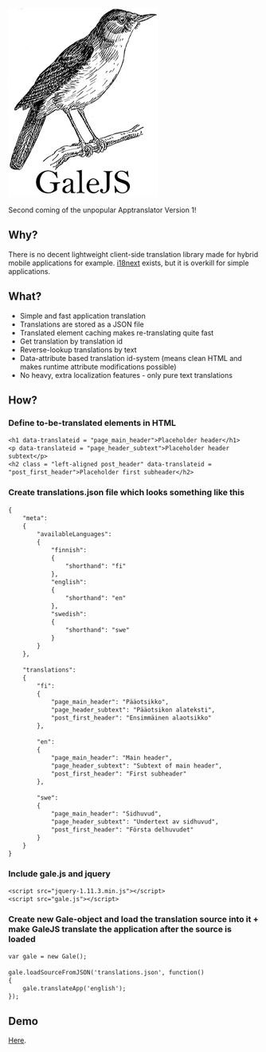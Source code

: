 ![](https://github.com/ahvonenj/GaleJS/blob/master/gale_logo_small.png?raw=true)

Second coming of the unpopular Apptranslator Version 1!

## Why?

There is no decent lightweight client-side translation library made for hybrid mobile applications for example. [i18next](http://i18next.com/) exists, but it is overkill for simple applications.

## What?

- Simple and fast application translation
- Translations are stored as a JSON file
- Translated element caching makes re-translating quite fast
- Get translation by translation id
- Reverse-lookup translations by text
- Data-attribute based translation id-system (means clean HTML and makes runtime attribute modifications possible)
- No heavy, extra localization features - only pure text translations

## How?

### Define to-be-translated elements in HTML

```
<h1 data-translateid = "page_main_header">Placeholder header</h1>
<p data-translateid = "page_header_subtext">Placeholder header subtext</p>
<h2 class = "left-aligned post_header" data-translateid = "post_first_header">Placeholder first subheader</h2>
```

### Create translations.json file which looks something like this

```
{
    "meta":
    {
        "availableLanguages":
        {
            "finnish":
            {
                "shorthand": "fi"   
            },
            "english":
            {
                "shorthand": "en"   
            },
            "swedish":
            {
                "shorthand": "swe"   
            }
        }
    },
    
    "translations":
    {
        "fi":
        {
            "page_main_header": "Pääotsikko",
            "page_header_subtext": "Pääotsikon alateksti",
            "post_first_header": "Ensimmäinen alaotsikko"
        },
        
        "en":
        {
            "page_main_header": "Main header",
            "page_header_subtext": "Subtext of main header",
            "post_first_header": "First subheader"
        },
        
        "swe":
        {
            "page_main_header": "Sidhuvud",
            "page_header_subtext": "Undertext av sidhuvud",
            "post_first_header": "Första delhuvudet"
        }
    }
}
```

### Include gale.js and jquery

```
<script src="jquery-1.11.3.min.js"></script>
<script src="gale.js"></script>
```

### Create new Gale-object and load the translation source into it + make GaleJS translate the application after the source is loaded

```
var gale = new Gale();

gale.loadSourceFromJSON('translations.json', function()
{ 
    gale.translateApp('english'); 
});
```

## Demo

[Here](http://ahvonenj.github.io/GaleJS/). 
